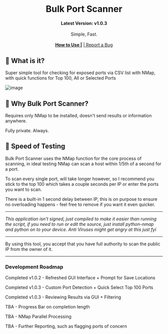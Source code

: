 <br/>
<div align="center">
<a href="https://github.com/itsharryshelton/BulkPortScanner">
</a>
<h1 align="center">Bulk Port Scanner</h1>
<h4 align="center">Latest Version: v1.0.3</h4>
<p align="center">
Simple, Fast.
<br/>
<br/>
<a href="https://github.com/itsharryshelton/BulkPortScanner/wiki"><strong>How to Use      |</strong></a>
<a href="https://github.com/itsharryshelton/BulkPortScanner/issues">|       Report a Bug</a>
</p>
</div>


## 🤌 What is it?
Super simple tool for checking for exposed ports via CSV list with NMap, with quick functions for Top 100, All or Selected Ports

![image](https://github.com/user-attachments/assets/3df77b9e-3b50-4b31-bb44-2c581347b345)


## 👾 Why Bulk Port Scanner?

Requires only NMap to be installed, doesn't send results or information anywhere. 

Fully private. Always.

## 🚄 Speed of Testing

Bulk Port Scanner uses the NMap function for the core process of scanning, in ideal testing NMap can scan a host within 1/5th of a second for a port.

To scan every single port, will take longer however, so I recommend you stick to the top 100 which takes a couple seconds per IP or enter the ports you want to scan.

There is a built-in 1 second delay between IP, this is on purpose to ensure no overloading happens - feel free to remove if you want it even quicker.

---


_This application isn't signed, just compiled to make it easier than running the script, if you need to run or edit the source, just install python-nmap and python on to your device. Anti Viruses might get angry at this just fyi_

----

By using this tool, you accept that you have full authority to scan the public IP from the owner of it.

----

### Development Roadmap


Completed v1.0.2 - Refreshed GUI Interface + Prompt for Save Locations

Completed v1.0.3 - Custom Port Detection + Quick Select Top 100 Ports

Completed v1.0.3 - Reviewing Results via GUI + Filtering

TBA - Progress Bar on completion length

TBA - NMap Parallel Processing

TBA - Further Reporting, such as flagging ports of concern

